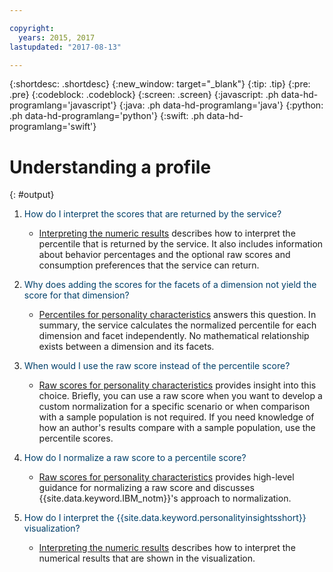 ```yaml
---

copyright:
  years: 2015, 2017
lastupdated: "2017-08-13"

---
```


{:shortdesc: .shortdesc}
{:new_window: target="_blank"}
{:tip: .tip}
{:pre: .pre}
{:codeblock: .codeblock}
{:screen: .screen}
{:javascript: .ph data-hd-programlang='javascript'}
{:java: .ph data-hd-programlang='java'}
{:python: .ph data-hd-programlang='python'}
{:swift: .ph data-hd-programlang='swift'}

# Understanding a profile
{: #output}

1.  <span style="color:#003F69">How do I interpret the scores that are returned by the service?</span>

    -   [Interpreting the numeric results](/docs/services/personality-insights/output.html#numeric) describes how to interpret the percentile that is returned by the service. It also includes information about behavior percentages and the optional raw scores and consumption preferences that the service can return.

1.  <span style="color:#003F69">Why does adding the scores for the facets of a dimension not yield the score for that dimension?</span>

    -   [Percentiles for personality characteristics](/docs/services/personality-insights/output.html#percentiles) answers this question. In summary, the service calculates the normalized percentile for each dimension and facet independently. No mathematical relationship exists between a dimension and its facets.

1.  <span style="color:#003F69">When would I use the raw score instead of the percentile score?</span>

    -   [Raw scores for personality characteristics](/docs/services/personality-insights/output.html#rawscores) provides insight into this choice. Briefly, you can use a raw score when you want to develop a custom normalization for a specific scenario or when comparison with a sample population is not required. If you need knowledge of how an author's results compare with a sample population, use the percentile scores.

1.  <span style="color:#003F69">How do I normalize a raw score to a percentile score?</span>

    -   [Raw scores for personality characteristics](/docs/services/personality-insights/output.html#rawscores) provides high-level guidance for normalizing a raw score and discusses {{site.data.keyword.IBM_notm}}'s approach to normalization.

1.  <span style="color:#003F69">How do I interpret the {{site.data.keyword.personalityinsightsshort}} visualization?</span>

    -   [Interpreting the numeric results](/docs/services/personality-insights/output.html#numeric) describes how to interpret the numerical results that are shown in the visualization.
